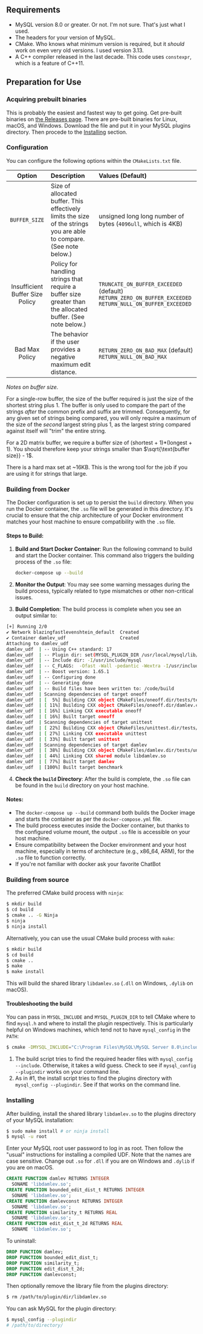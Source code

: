 
## Requirements

* MySQL version 8.0 or greater. Or not. I'm not sure. That's just what I used.
* The headers for your version of MySQL.
* CMake. Who knows what minimum version is required, but it _should_ work on even very old versions. I used version 3.13.
* A C++ compiler released in the last decade. This code uses `constexpr`, which is a feature of C++11.

## Preparation for Use

### Acquiring prebuilt binaries

This is probably the easiest and fastest way to get going. Get pre-built binaries on [the Releases page](https://github.com/rljacobson/Levenshtein/releases). There are pre-built binaries for Linux, macOS, and Windows. Download the file and put it in your MySQL plugins directory. Then procede to the [Installing](#installing) section.

### Configuration

You can configure the following options within the `CMakeLists.txt` file.

| Option | Description | Values (Default) |
|:-----:|:-----|:-----|
| `BUFFER_SIZE` | Size of allocated buffer. This effectively limits the size of the strings you are able to compare. (See note below.) | unsigned long long number of bytes (`4096ull`, which is 4KB) |
| Insufficient Buffer Size Policy | Policy for handling strings that require a buffer size greater than the allocated buffer. (See note below.) | `TRUNCATE_ON_BUFFER_EXCEEDED` (default)<br>`RETURN_ZERO_ON_BUFFER_EXCEEDED`<br>`RETURN_NULL_ON_BUFFER_EXCEEDED` |
| Bad Max Policy | The behavior if the user provides a negative maximum edit distance. | `RETURN_ZERO_ON_BAD_MAX` (default)<br>`RETURN_NULL_ON_BAD_MAX` |

*Notes on buffer size.*

For a single-row buffer, the size of the buffer required is just the size of the shortest string plus 1. The buffer is only used to compare the part of the strings *after* the common prefix and suffix are trimmed. Consequently, for any given set of strings being compared, you will only require a maximum of the size of the *second* largest string plus 1, as the largest string compared against itself will "trim" the entire string.

For a 2D matrix buffer, we require a buffer size of (shortest + 1)*(longest + 1).  You should therefore keep your strings smaller than $\sqrt{\text{buffer size}} - 1$.

There is a hard max set at ~16KB. This is the wrong tool for the job if you are using it for strings that large.
### Building from Docker

The Docker configuration is set up to persist the `build` directory. When you run the Docker container, the `.so` file will be generated in this directory. It's crucial to ensure that the chip architecture of your Docker environment matches your host machine to ensure compatibility with the `.so` file.

#### Steps to Build:

1. **Build and Start Docker Container**:
   Run the following command to build and start the Docker container. This command also triggers the building process of the `.so` file:

   ```bash
   docker-compose up --build
   ```

2. **Monitor the Output**:
   You may see some warning messages during the build process, typically related to type mismatches or other non-critical issues.

3. **Build Completion**:
   The build process is complete when you see an output similar to:

```bash
[+] Running 2/0
✔ Network blazingfastlevenshtein_default  Created                                                                                                                0.0s
✔ Container damlev_udf                    Created                                                                                                                0.0s
Attaching to damlev_udf
damlev_udf  | -- Using C++ standard: 17
damlev_udf  | -- Plugin dir: set(MYSQL_PLUGIN_DIR /usr/local/mysql/lib/plugin)
damlev_udf  | -- Include dir: -I/usr/include/mysql
damlev_udf  | -- C_FLAGS:  -Ofast -Wall -pedantic -Wextra -I/usr/include/mysql
damlev_udf  | -- Boost version: 1.65.1
damlev_udf  | -- Configuring done
damlev_udf  | -- Generating done
damlev_udf  | -- Build files have been written to: /code/build
damlev_udf  | Scanning dependencies of target oneoff
damlev_udf  | [  5%] Building CXX object CMakeFiles/oneoff.dir/tests/testoneoff.cpp.o
damlev_udf  | [ 11%] Building CXX object CMakeFiles/oneoff.dir/damlev.cpp.o
damlev_udf  | [ 16%] Linking CXX executable oneoff
damlev_udf  | [ 16%] Built target oneoff
damlev_udf  | Scanning dependencies of target unittest
damlev_udf  | [ 22%] Building CXX object CMakeFiles/unittest.dir/tests/unittests.cpp.o
damlev_udf  | [ 27%] Linking CXX executable unittest
damlev_udf  | [ 33%] Built target unittest
damlev_udf  | Scanning dependencies of target damlev
damlev_udf  | [ 38%] Building CXX object CMakeFiles/damlev.dir/tests/unittests.cpp.o
damlev_udf  | [ 44%] Linking CXX shared module libdamlev.so
damlev_udf  | [ 77%] Built target damlev
damlev_udf  | [100%] Built target benchmark
```

4. **Check the `build` Directory**:
   After the build is complete, the `.so` file can be found in the `build` directory on your host machine.

#### Notes:
- The `docker-compose up --build` command both builds the Docker image and starts the container as per the `docker-compose.yml` file.
- The build process executes inside the Docker container, but thanks to the configured volume mount, the output `.so` file is accessible on your host machine.
- Ensure compatibility between the Docker environment and your host machine, especially in terms of architecture (e.g., x86_64, ARM), for the `.so` file to function correctly.
- If you're not familiar with docker ask your favorite ChatBot


### Building from source


The preferred CMake build process with `ninja`:

```bash
$ mkdir build
$ cd build
$ cmake .. -G Ninja 
$ ninja
$ ninja install
```

Alternatively, you can use the usual CMake build process with `make`:

```bash
$ mkdir build
$ cd build
$ cmake .. 
$ make
$ make install
```

This will build the shared library `libdamlev.so` (`.dll` on Windows, `.dylib` on macOS).

#### Troubleshooting the build

You can pass in `MYSQL_INCLUDE` and `MYSQL_PLUGIN_DIR` to tell CMake where to find `mysql.h` and where to install the plugin respectively. This is particularly helpful on Windows machines, which tend not to have `mysql_config` in the `PATH`:

```bash
$ cmake -DMYSQL_INCLUDE="C:\Program Files\MySQL\MySQL Server 8.0\include" -DMYSQL_PLUGIN_DIR="C:\Program Files\MySQL\MySQL Server 8.0\lib\plugin" .. 
```

1. The build script tries to find the required header files with `mysql_config --include`.
   Otherwise, it takes a wild guess. Check to see if `mysql_config --plugindir` works on your command
   line.
2. As in #1, the install script tries to find the plugins directory with
   `mysql_config --plugindir`. See if that works on the command line.

### Installing

After building, install the shared library `libdamlev.so` to the plugins directory of your MySQL
installation:

```bash
$ sudo make install # or ninja install
$ mysql -u root
```

Enter your MySQL root user password to log in as root. Then follow the "usual" instructions for
installing a compiled UDF. Note that the names are case sensitive. Change out `.so` for `.dll` if you are on Windows and `.dylib` if you are on macOS.

```sql
CREATE FUNCTION damlev RETURNS INTEGER
  SONAME 'libdamlev.so';
CREATE FUNCTION bounded_edit_dist_t RETURNS INTEGER
  SONAME 'libdamlev.so';
CREATE FUNCTION damlevconst RETURNS INTEGER
  SONAME 'libdamlev.so';
CREATE FUNCTION similarity_t RETURNS REAL
  SONAME 'libdamlev.so';
CREATE FUNCTION edit_dist_t_2d RETURNS REAL
  SONAME 'libdamlev.so';
```

To uninstall:

```sql
DROP FUNCTION damlev;
DROP FUNCTION bounded_edit_dist_t;
DROP FUNCTION similarity_t;
DROP FUNCTION edit_dist_t_2d;
DROP FUNCTION damlevconst;
```

Then optionally remove the library file from the plugins directory:

```bash
$ rm /path/to/plugin/dir/libdamlev.so
```

You can ask MySQL for the plugin directory:

```bash
$ mysql_config --plugindir
# /path/to/directory/
```
